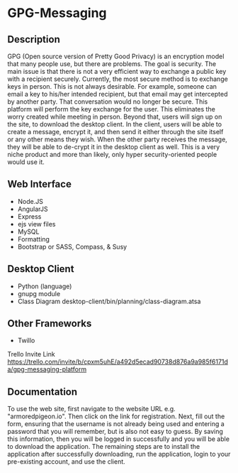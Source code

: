 # GPG-Messaging


## Description
GPG (Open source version of Pretty Good Privacy) is an encryption model that many people use, but there are problems. The goal is security. The main issue is that there is not a very efficient way to exchange a public key with a recipient securely. Currently, the most secure method is to exchange keys in person. This is not always desirable. For example, someone can email a key to his/her intended recipient, but that email may get intercepted by another party. That conversation would no longer be secure. This platform will perform the key exchange for the user. This eliminates the worry created while meeting in person. Beyond that, users will sign up on the site, to download the desktop client. In the client, users will be able to create a message, encrypt it, and then send it either through the site itself or any other means they wish. When the other party receives the message, they will be able to de-crypt it in the desktop client as well. This is a very niche product and more than likely, only hyper security-oriented people would use it.           

## Web Interface
* Node.JS
* AngularJS		   
* Express
 * ejs view files
* MySQL		
* Formatting
 * Bootstrap	or SASS, Compass, & Susy

## Desktop Client
* Python	(language)
 * gnupg module
 * Class Diagram desktop-client/bin/planning/class-diagram.atsa

## Other Frameworks
* Twillo

Trello Invite Link
https://trello.com/invite/b/cpxm5uhE/a492d5ecad90738d876a9a985f6171da/gpg-messaging-platform

## Documentation
To use the web site, first navigate to the website URL e.g. "armoredpigeon.io". Then click on the link for registration. Next, fill out the form, ensuring that the username is not already being used and entering a password that you will remember, but is also not easy to guess. By saving this information, then you will be logged in successfully and you will be able to download the application. The remaining steps are to install the application after successfully downloading, run the application, login to your pre-existing account, and use the client.